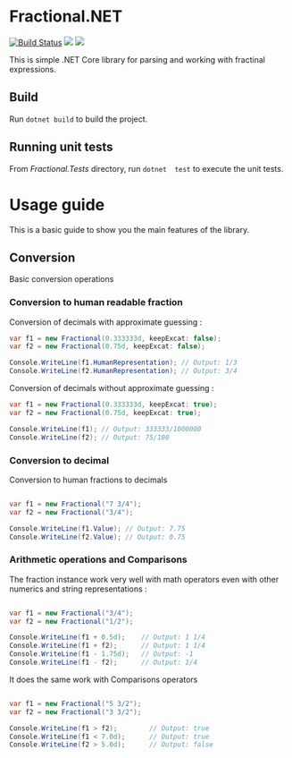 # Fractional.NET

[![Build Status](https://dev.azure.com/saifeddinemahjoub/saifeddinemahjoub/_apis/build/status/smahjoub.Fractional.NET)](https://dev.azure.com/saifeddinemahjoub/saifeddinemahjoub/_build/latest?definitionId=1) [![](https://img.shields.io/nuget/vpre/Fractional.NET.svg)](https://www.nuget.org/packages/Fractional.NET/1.0.0-alpha) [![](https://img.shields.io/github/license/smahjoub/Fractional.NET.svg)](https://github.com/smahjoub/Fractional.NET)

This is simple .NET Core library for parsing and working with fractinal expressions.

## Build

Run `dotnet build` to build the project. 

## Running unit tests

From *Fractional.Tests* directory, run `dotnet  test` to execute the unit tests.

# Usage guide

This is a basic guide to show you the main features of the library.

##  Conversion

Basic conversion operations

### Conversion to human readable fraction

Conversion of decimals with approximate guessing :

```csharp
var f1 = new Fractional(0.333333d, keepExcat: false);
var f2 = new Fractional(0.75d, keepExcat: false);

Console.WriteLine(f1.HumanRepresentation); // Output: 1/3
Console.WriteLine(f2.HumanRepresentation); // Output: 3/4
```

Conversion of decimals without approximate guessing :

```csharp
var f1 = new Fractional(0.333333d, keepExcat: true);
var f2 = new Fractional(0.75d, keepExcat: true);

Console.WriteLine(f1); // Output: 333333/1000000
Console.WriteLine(f2); // Output: 75/100
```

### Conversion to decimal

Conversion to human fractions to decimals

```csharp

var f1 = new Fractional("7 3/4");
var f2 = new Fractional("3/4");

Console.WriteLine(f1.Value); // Output: 7.75
Console.WriteLine(f2.Value); // Output: 0.75

```

### Arithmetic operations and Comparisons

The fraction instance work very well with math operators even with other numerics and string representations :

```csharp

var f1 = new Fractional("3/4");
var f2 = new Fractional("1/2");

Console.WriteLine(f1 + 0.5d);    // Output: 1 1/4
Console.WriteLine(f1 + f2);      // Output: 1 1/4
Console.WriteLine(f1 - 1.75d);   // Output: -1
Console.WriteLine(f1 - f2);      // Output: 1/4

```

It does the same work with Comparisons operators

```csharp

var f1 = new Fractional("5 3/2");
var f2 = new Fractional("3 3/2");

Console.WriteLine(f1 > f2);        // Output: true
Console.WriteLine(f1 < 7.0d);      // Output: true
Console.WriteLine(f2 > 5.0d);      // Output: false
```
